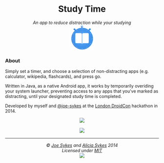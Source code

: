 <!-- Title + Description -->
<h1 align="center">Study Time</h1>
<p align="center">
  <i>An app to reduce distraction while your studying</i><br>
  <img width="80" src="https://raw.githubusercontent.com/Lissy93/Study-Time/master/Graphics/hi-res-icon.png" />
</p>

### About

Simply set a timer, and choose a selection of non-distracting apps (e.g. calculator, wikipedia, flashcards), and press go.

Written in Java, as a native Android app, it works by temporarily overiding your system launcher, preventing access to any apps that you've marked as distracting, until your designated study time is completed.

Developed by myself and [@joe-sykes](https://github.com/joe-sykes) at the [London DroidCon](https://london.droidcon.com/) hackathon in 2014.

<!-- Screenshots -->
<p align="center">
  <img width="650" src="https://i.ibb.co/t3nWmhw/study-time-2.png" />
</p>


<!-- Twitter Tweet -->
<p align="center">
  <a href="https://twitter.com/kevinmcdonagh/status/528846744508190720">
    <img width="500" src="https://i.ibb.co/gFNtt72/Study-Time-Tweet-by-Web3-Stories.png" />
  </a>
</p>

<!-- Line Break -->
<hr />

<!-- License + Copyright -->
<p  align="center">
  <i>© <a href="https://github.com/joe-sykes">Joe Sykes</a> and <a href="https://aliciasykes.com">Alicia Sykes</a> 2014</i><br>
  <i>Licensed under <a href="https://gist.github.com/Lissy93/143d2ee01ccc5c052a17">MIT</a></i><br>
  <a href="https://github.com/lissy93"><img src="https://i.ibb.co/4KtpYxb/octocat-clean-mini.png" /></a>
</p>

<!-- Dinosaur -->
<!-- 
                        . - ~ ~ ~ - .
      ..     _      .-~               ~-.
     //|     \ `..~                      `.
    || |      }  }              /       \  \
(\   \\ \~^..'                 |         }  \
 \`.-~  o      /       }       |        /    \
 (__          |       /        |       /      `.
  `- - ~ ~ -._|      /_ - ~ ~ ^|      /- _      `.
              |     /          |     /     ~-.     ~- _
              |_____|          |_____|         ~ - . _ _~_-_
-->

